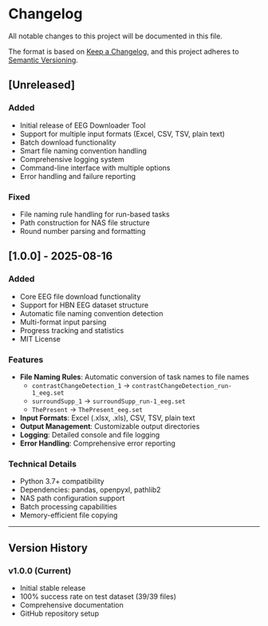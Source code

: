 # Changelog

All notable changes to this project will be documented in this file.

The format is based on [Keep a Changelog](https://keepachangelog.com/en/1.0.0/),
and this project adheres to [Semantic Versioning](https://semver.org/spec/v2.0.0.html).

## [Unreleased]

### Added
- Initial release of EEG Downloader Tool
- Support for multiple input formats (Excel, CSV, TSV, plain text)
- Batch download functionality
- Smart file naming convention handling
- Comprehensive logging system
- Command-line interface with multiple options
- Error handling and failure reporting

### Fixed
- File naming rule handling for run-based tasks
- Path construction for NAS file structure
- Round number parsing and formatting

## [1.0.0] - 2025-08-16

### Added
- Core EEG file download functionality
- Support for HBN EEG dataset structure
- Automatic file naming convention detection
- Multi-format input parsing
- Progress tracking and statistics
- MIT License

### Features
- **File Naming Rules**: Automatic conversion of task names to file names
  - `contrastChangeDetection_1` → `contrastChangeDetection_run-1_eeg.set`
  - `surroundSupp_1` → `surroundSupp_run-1_eeg.set`
  - `ThePresent` → `ThePresent_eeg.set`
- **Input Formats**: Excel (.xlsx, .xls), CSV, TSV, plain text
- **Output Management**: Customizable output directories
- **Logging**: Detailed console and file logging
- **Error Handling**: Comprehensive error reporting

### Technical Details
- Python 3.7+ compatibility
- Dependencies: pandas, openpyxl, pathlib2
- NAS path configuration support
- Batch processing capabilities
- Memory-efficient file copying

---

## Version History

### v1.0.0 (Current)
- Initial stable release
- 100% success rate on test dataset (39/39 files)
- Comprehensive documentation
- GitHub repository setup
